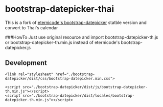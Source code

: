 # bootstrap-datepicker-thai
This is a fork of [eternicode's bootstrap-datepicker](https://github.com/eternicode/bootstrap-datepicker) statble version and convert to Thai's calendar

###HowTo
Just use original resource and import bootstrap-datepicker-th.js or bootstrap-datepicker-th.min.js instead of eternicode's bootstrap-datepicker.js

## Development

    <link rel="stylesheet" href="./bootstrap-datepicker/dist/css/bootstrap-datepicker.min.css">

    <script src="./bootstrap-datepicker/dist/js/bootstrap-datepicker-th.min.js"></script>
    <script src="./bootstrap-datepicker/dist/locales/bootstrap-datepicker.th.min.js"></script>
